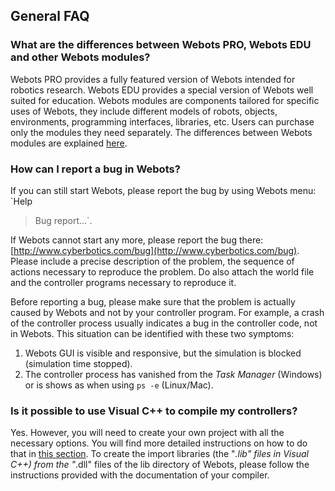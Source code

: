 ## General FAQ

### What are the differences between Webots PRO, Webots EDU and other Webots modules?

Webots PRO provides a fully featured version of Webots intended for robotics
research. Webots EDU provides a special version of Webots well suited for
education. Webots modules are components tailored for specific uses of Webots,
they include different models of robots, objects, environments, programming
interfaces, libraries, etc. Users can purchase only the modules they need
separately. The differences between Webots modules are explained
[here](http://www.cyberbotics.com/webots/).

### How can I report a bug in Webots?

If you can still start Webots, please report the bug by using Webots menu: `Help
> Bug report...`.

If Webots cannot start any more, please report the bug there:
[http://www.cyberbotics.com/bug](http://www.cyberbotics.com/bug). Please include
a precise description of the problem, the sequence of actions necessary to
reproduce the problem. Do also attach the world file and the controller programs
necessary to reproduce it.

Before reporting a bug, please make sure that the problem is actually caused by
Webots and not by your controller program. For example, a crash of the
controller process usually indicates a bug in the controller code, not in
Webots. This situation can be identified with these two symptoms:

1. Webots GUI is visible and responsive, but the simulation is blocked (simulation
time stopped).
2. The controller process has vanished from the *Task Manager* (Windows) or is
shows as *<defunct>* when using `ps -e` (Linux/Mac).

### Is it possible to use Visual C++ to compile my controllers?

Yes. However, you will need to create your own project with all the necessary
options. You will find more detailed instructions on how to do that in [this
section](#using-visual-cpp-with-webots). To create the import libraries (the
"*.lib" files in Visual C++) from the "*.dll" files of the lib directory of
Webots, please follow the instructions provided with the documentation of your
compiler.


